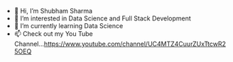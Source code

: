 - 👋 Hi, I’m Shubham Sharma
- 👀 I’m interested in Data Science and Full Stack Development
- 🌱 I’m currently learning Data Science
- 📫 Check out my You Tube Channel...https://www.youtube.com/channel/UC4MTZ4CuurZUxTtcwR25OEQ

<!---
shubham066sharma/shubham066sharma is a ✨ special ✨ repository because its `README.md` (this file) appears on your GitHub profile.
You can click the Preview link to take a look at your changes.
--->
